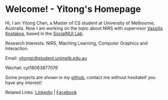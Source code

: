 # Welcome! - Yitong's Homepage

Hi, I am Yitong Chen, a Master of CS student at University of Melbourne, Australia. Now I am working on the topic about NIRS with supervisor [Vassilis Kostakos](http://people.eng.unimelb.edu.au/vkostakos/), based in the [SocialNUI Lab](http://socialnui.unimelb.edu.au/).

Research Interests: NIRS, Maching Learning, Computer Graphics and Interaction.

Email: yitongc@student.unimelb.edu.au

Wechat: cyt18063877076

Some projects are shown in my [github](https://github.com/Chenyitong33), contact me without hesitateif you have any interest!

Related Links: [Linkedin](https://www.linkedin.com/in/%E6%80%A1%E6%A1%90-%E9%99%88-34866b133/) \| [Facebook](https://www.facebook.com/profile.php?id=100005733581445)

